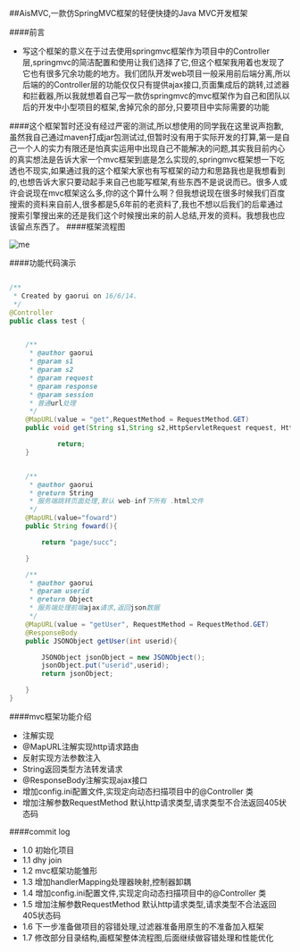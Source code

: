 ##AisMVC,一款仿SpringMVC框架的轻便快捷的Java MVC开发框架

####前言
*  写这个框架的意义在于过去使用springmvc框架作为项目中的Controller层,springmvc的简洁配置和使用让我们选择了它,但这个框架我用着也发现了它也有很多冗余功能的地方。我们团队开发web项目一般采用前后端分离,所以后端的的Controller层的功能仅仅只有提供ajax接口,页面集成后的跳转,过滤器和拦截器,所以我就想着自己写一款仿springmvc的mvc框架作为自己和团队以后的开发中小型项目的框架,舍掉冗余的部分,只要项目中实际需要的功能

####这个框架暂时还没有经过严密的测试,所以想使用的同学我在这里说声抱歉,虽然我自己通过maven打成jar包测试过,但暂时没有用于实际开发的打算,第一是自己一个人的实力有限还是怕真实运用中出现自己不能解决的问题,其实我目前内心的真实想法是告诉大家一个mvc框架到底是怎么实现的,springmvc框架想一下吃透也不现实,如果通过我的这个框架大家也有写框架的动力和思路我也是我想看到的,也想告诉大家只要动起手来自己也能写框架,有些东西不是说说而已。很多人或许会说现在mvc框架这么多,你的这个算什么啊？但我想说现在很多时候我们百度搜索的资料来自前人,很多都是5,6年前的老资料了,我也不想以后我们的后辈通过搜索引擎搜出来的还是我们这个时候搜出来的前人总结,开发的资料。我想我也应该留点东西了。
####框架流程图

![me](http://o9beglkd1.bkt.clouddn.com/B21B9E90-F3A9-4C2D-8BEA-A0375CE87CD8.jpg)

####功能代码演示

```Java

/**
 * Created by gaorui on 16/6/14.
 */
@Controller
public class test {


    /**
     * @author gaorui
     * @param s1
     * @param s2
     * @param request
     * @param response
     * @param session
     * 普通url处理
     */
    @MapURL(value = "get",RequestMethod = RequestMethod.GET)
    public void get(String s1,String s2,HttpServletRequest request, HttpServletResponse response, HttpSession session){

            return;
    }


    /**
     * @author gaorui
     * @return String
     * 服务端跳转页面处理,默认 web-inf下所有 .html文件
     */
    @MapURL(value="foward")
    public String foward(){

        return "page/succ";

    }

    /**
     * @author gaorui
     * @param userid
     * @return Object
     * 服务端处理前端ajax请求,返回json数据
     */
    @MapURL(value = "getUser", RequestMethod = RequestMethod.GET)
    @ResponseBody
    public JSONObject getUser(int userid){

        JSONObject jsonObject = new JSONObject();
        jsonObject.put("userid",userid);
        return jsonObject;

    }
}

```
####mvc框架功能介绍
* 注解实现
* @MapURL注解实现http请求路由
* 反射实现方法参数注入
* String返回类型方法转发请求
* @ResponseBody注解实现ajax接口
* 增加config.ini配置文件,实现定向动态扫描项目中的@Controller 类
* 增加注解参数RequestMethod 默认http请求类型,请求类型不合法返回405状态码

####commit log
* 1.0 初始化项目
* 1.1 dhy join 
* 1.2 mvc框架功能雏形
* 1.3 增加handlerMapping处理器映射,控制器卸耦
* 1.4 增加config.ini配置文件,实现定向动态扫描项目中的@Controller 类
* 1.5 增加注解参数RequestMethod 默认http请求类型,请求类型不合法返回405状态码
* 1.6 下一步准备做项目的容错处理,过滤器准备用原生的不准备加入框架
* 1.7 修改部分目录结构,画框架整体流程图,后面继续做容错处理和性能优化
